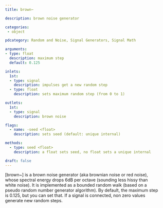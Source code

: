 ```yaml
---
title: brown~

description: brown noise generator

categories:
 - object

pdcategory: Random and Noise, Signal Generators, Signal Math

arguments:
- type: float
  description: maximum step 
  default: 0.125

inlets:
  1st:
  - type: signal
    description: impulses get a new random step
  - type: float
    description: sets maximum random step (from 0 to 1)

outlets:
  1st:
  - type: signal
    description: brown noise

flags:
  - name: -seed <float>
    description: sets seed (default: unique internal)

methods:
  - type: seed <float>
    description: a float sets seed, no float sets a unique internal

draft: false
---
```


[brown~] is a brown noise generator (aka brownian noise or red noise), whose spectral energy drops 6dB per octave (sounding less hissy than white noise). It is implemented as a bounded random walk (based on a pseudo random number generator algorithm). By default, the maximum step is 0.125, but you can set that. If a signal is connected, non zero values generate new random steps.
